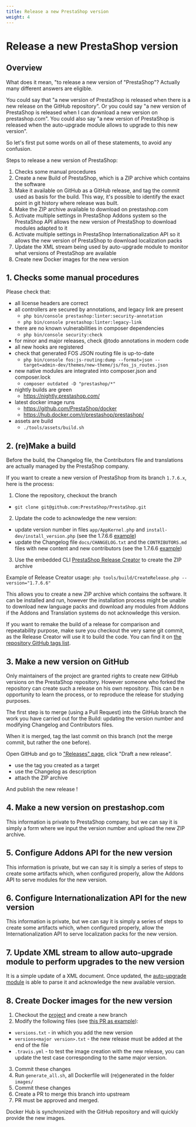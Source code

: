 ```yaml
---
title: Release a new PrestaShop version
weight: 4
---
```


# Release a new PrestaShop version

## Overview

What does it mean, "to release a new version of "PrestaShop"? Actually many different answers are eligible.

You could say that "a new version of PrestaShop is released when there is a new release on the GitHub repository". Or you could say "a new version of PrestaShop is released when I can download a new version on prestashop.com". You could also say "a new version of PrestaShop is released when the auto-upgrade module allows to upgrade to this new version".

So let's first put some words on all of these statements, to avoid any confusion.

Steps to release a new version of PrestaShop:

1. Checks some manual procedures 
2. Create a new Build of PrestaShop, which is a ZIP archive which contains the software
3. Make it available on GitHub as a GitHub release, and tag the commit used as basis for the build. This  way, it's possible to identify the exact point in git history where release was built.
4. Make the ZIP archive available to download on prestashop.com
5. Activate multiple settings in PrestaShop Addons system so the PrestaShop API allows the new version of PrestaShop to download modules adapted to it
6. Activate multiple settings in PrestaShop Internationalization API so it allows the new version of PrestaShop to download localization packs
7. Update the XML stream being used by auto-upgrade module to monitor what versions of PrestaShop are available
8. Create new Docker images for the new version

## 1. Checks some manual procedures

Please check that:
* all license headers are correct
* all controllers are secured by annotations, and legacy link are present
  * `php bin/console prestashop:linter:security-annotation`
  * `php bin/console prestashop:linter:legacy-link`
* there are no known vulnerabilities in composer dependencies
  * `php bin/console security:check`
* for minor and major releases, check @todo annotations in modern code
* all new hooks are registered
* check that generated FOS JSON routing file is up-to-date
  * `php bin/console fos:js-routing:dump --format=json --target=admin-dev/themes/new-theme/js/fos_js_routes.json`
* new native modules are integrated into composer.json and composer.lock
  * `composer outdated -D "prestashop/*"`
* nightly builds are green
  * https://nightly.prestashop.com/
* latest docker image runs
  * https://github.com/PrestaShop/docker
  * https://hub.docker.com/r/prestashop/prestashop/
* assets are build
  * `./tools/assets/build.sh`

## 2. (re)Make a build

Before the build, the Changelog file, the Contributors file and translations are actually managed by the PrestaShop company. 

If you want to create a new version of PrestaShop from its branch `1.7.6.x`, here is the process:

1. Clone the repository, checkout the branch
  * `git clone git@github.com:PrestaShop/PrestaShop.git`
2. Update the code to acknowledge the new version:
 - update version number in files `app/AppKernel.php` and `install-dev/install_version.php` (see the 1.7.6.6 [example](https://github.com/PrestaShop/PrestaShop/pull/19980))
 - update the Changelog file `docs/CHANGELOG.txt` and the `CONTRIBUTORS.md` files with new content and new contributors (see the 1.7.6.6 [example](https://github.com/PrestaShop/PrestaShop/pull/20032))
3. Use the embedded CLI [PrestaShop Release Creator](https://github.com/PrestaShop/PrestaShop/blob/develop/tools/build/README.md) to create the ZIP archive

Example of Release Creator usage: `php tools/build/CreateRelease.php --version="1.7.6.6"`

This allows you to create a new ZIP archive which contains the software. It can be installed and run, however the installation process might be unable to download new language packs and download any modules from Addons if the Addons and Translation systems do not acknowledge this version.

If you want to remake the build of a release for comparison and repeatability purpose, make sure you checkout the very same git commit, as the Release Creator will use it to build the code. You can find it on [the repository GitHub tags list](https://github.com/PrestaShop/PrestaShop/tags).

## 3. Make a new version on GitHub

Only maintainers of the project are granted rights to create new GitHub versions on the PrestaShop repository. However someone who forked the repository can create such a release on his own repository. This can be n opportunity to learn the process, or to reproduce the release for studying purposes.

The first step is to merge (using a Pull Request) into the GitHub branch the work you have carried out for the Build: updating the version number and modifying Changelog and Contributors files.

When it is merged, tag the last commit on this branch (not the merge commit, but rather the one before).

Open GitHub and go to ["Releases" page](https://github.com/PrestaShop/PrestaShop/releases), click "Draft a new release".

- use the tag you created as a target
- use the Changelog as description
- attach the ZIP archive

And publish the new release !

## 4. Make a new version on prestashop.com

This information is private to PrestaShop company, but we can say it is simply a form where we input the version number and upload the new ZIP archive.

## 5. Configure Addons API for the new version

This information is private, but we can say it is simply a series of steps to create some artifacts which, when configured properly, allow the Addons API to serve modules for the new version.

## 6. Configure Internationalization API for the new version

This information is private, but we can say it is simply a series of steps to create some artifacts which, when configured properly, allow the Internationalization API to serve localization packs for the new version.

## 7. Update XML stream to allow auto-upgrade module to perform upgrades to the new version

It is a simple update of a XML document. Once updated, the [auto-upgrade module](https://github.com/PrestaShop/autoupgrade/) is able to parse it and acknowledge the new available version.

## 8. Create Docker images for the new version

1. Checkout the [project](https://github.com/PrestaShop/docker) and create a new branch
2. Modify the following files (see [this PR as example](https://github.com/PrestaShop/docker/pull/225)):
 - `versions.txt` - in which you add the new version
 - `versions<major version>.txt` - the new release must be added at the end of the file
 - `.travis.yml` - to test the image creation with the new release, you can update the test case corresponding to the same major version.
3. Commit these changes
4. Run `generate_all.sh`, all Dockerfile will (re)generated in the folder `images/`
5. Commit these changes
6. Create a PR to merge this branch into upstream
7. PR must be approved and merged.

Docker Hub is synchronized with the GitHub repository and will quickly provide the new images.
